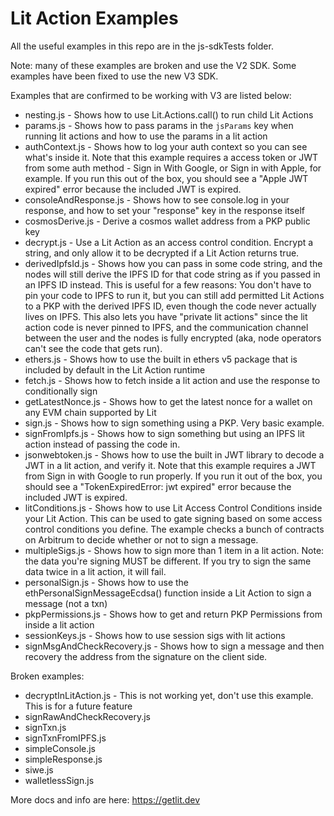 # Lit Action Examples

All the useful examples in this repo are in the js-sdkTests folder. 


Note: many of these examples are broken and use the V2 SDK.  Some examples have been fixed to use the new V3 SDK.

Examples that are confirmed to be working with V3 are listed below:
* nesting.js - Shows how to use Lit.Actions.call() to run child Lit Actions
* params.js - Shows how to pass params in the `jsParams` key when running lit actions and how to use the params in a lit action
* authContext.js - Shows how to log your auth context so you can see what's inside it.  Note that this example requires a access token or JWT from some auth method - Sign in With Google, or Sign in with Apple, for example.  If you run this out of the box, you should see a "Apple JWT expired" error because the included JWT is expired.
* consoleAndResponse.js - Shows how to see console.log in your response, and how to set your "response" key in the response itself
* cosmosDerive.js - Derive a cosmos wallet address from a PKP public key
* decrypt.js - Use a Lit Action as an access control condition.  Encrypt a string, and only allow it to be decrypted if a Lit Action returns true.
* derivedIpfsId.js - Shows how you can pass in some code string, and the nodes will still derive the IPFS ID for that code string as if you passed in an IPFS ID instead.  This is useful for a few reasons: You don't have to pin your code to IPFS to run it, but you can still add permitted Lit Actions to a PKP with the derived IPFS ID, even though the code never actually lives on IPFS.  This also lets you have "private lit actions" since the lit action code is never pinned to IPFS, and the communication channel between the user and the nodes is fully encrypted (aka, node operators can't see the code that gets run).
* ethers.js - Shows how to use the built in ethers v5 package that is included by default in the Lit Action runtime
* fetch.js - Shows how to fetch inside a lit action and use the response to conditionally sign
* getLatestNonce.js - Shows how to get the latest nonce for a wallet on any EVM chain supported by Lit
* sign.js - Shows how to sign something using a PKP.  Very basic example.
* signFromIpfs.js - Shows how to sign something but using an IPFS lit action instead of passing the code in.
* jsonwebtoken.js - Shows how to use the built in JWT library to decode a JWT in a lit action, and verify it.  Note that this example requires a JWT from Sign in with Google to run properly.  If you run it out of the box, you should see a "TokenExpiredError: jwt expired" error because the included JWT is expired.
* litConditions.js - Shows how to use Lit Access Control Conditions inside your Lit Action.  This can be used to gate signing based on some access control conditions you define.  The example checks a bunch of contracts on Arbitrum to decide whether or not to sign a message.
* multipleSigs.js - Shows how to sign more than 1 item in a lit action.  Note: the data you're signing MUST be different.  If you try to sign the same data twice in a lit action, it will fail.
* personalSign.js - Shows how to use the ethPersonalSignMessageEcdsa() function inside a Lit Action to sign a message (not a txn)
* pkpPermissions.js - Shows how to get and return PKP Permissions from inside a lit action
* sessionKeys.js - Shows how to use session sigs with lit actions
* signMsgAndCheckRecovery.js - Shows how to sign a message and then recovery the address from the signature on the client side.




Broken examples:
* decryptInLitAction.js - This is not working yet, don't use this example.  This is for a future feature
* signRawAndCheckRecovery.js
* signTxn.js
* signTxnFromIPFS.js
* simpleConsole.js
* simpleResponse.js
* siwe.js
* walletlessSign.js


More docs and info are here: https://getlit.dev
